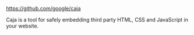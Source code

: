 https://github.com/google/caja

Caja is a tool for safely embedding third party HTML, CSS and JavaScript in your website.

